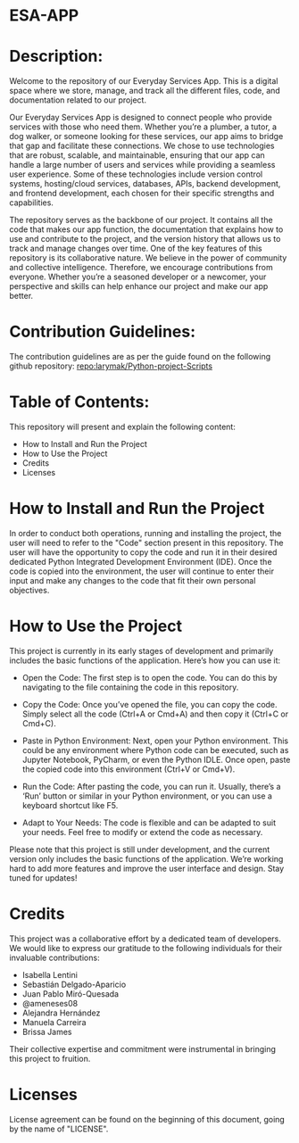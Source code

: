 # ESA-APP
# **Description:**
Welcome to the repository of our Everyday Services App. This is a digital space where we store, manage, and track all the different files, code, and documentation related to our project. 

Our Everyday Services App is designed to connect people who provide services with those who need them. Whether you’re a plumber, a tutor, a dog walker, or someone looking for these services, our app aims to bridge that gap and facilitate these connections. We chose to use technologies that are robust, scalable, and maintainable, ensuring that our app can handle a large number of users and services while providing a seamless user experience. Some of these technologies include version control systems, hosting/cloud services, databases, APIs, backend development, and frontend development, each chosen for their specific strengths and capabilities.


The repository serves as the backbone of our project. It contains all the code that makes our app function, the documentation that explains how to use and contribute to the project, and the version history that allows us to track and manage changes over time. One of the key features of this repository is its collaborative nature. We believe in the power of community and collective intelligence. Therefore, we encourage contributions from everyone. Whether you’re a seasoned developer or a newcomer, your perspective and skills can help enhance our project and make our app better.



# Contribution Guidelines:
The contribution guidelines are as per the guide found on the following github repository: [repo:larymak/Python-project-Scripts]([url](https://github.com/larymak/Python-project-Scripts)https://github.com/larymak/Python-project-Scripts)



# Table of Contents:
This repository will present and explain the following content:
- How to Install and Run the Project
- How to Use the Project
- Credits
- Licenses

# How to Install and Run the Project

In order to conduct both operations, running and installing the project, the user will need to refer to the "Code" section present in this repository. The user will have the opportunity to copy the code and run it in their desired dedicated Python Integrated Development Environment (IDE). Once the code is copied into the environment, the user will continue to enter their input and make any changes to the code that fit their own personal objectives.

# How to Use the Project
This project is currently in its early stages of development and primarily includes the basic functions of the application. Here’s how you can use it:

- Open the Code: The first step is to open the code. You can do this by navigating to the file containing the code in this repository.

- Copy the Code: Once you’ve opened the file, you can copy the code. Simply select all the code (Ctrl+A or Cmd+A) and then copy it (Ctrl+C or Cmd+C).

- Paste in Python Environment: Next, open your Python environment. This could be any environment where Python code can be executed, such as Jupyter Notebook, PyCharm, or even the Python IDLE. Once open, paste the copied code into this environment (Ctrl+V or Cmd+V).

- Run the Code: After pasting the code, you can run it. Usually, there’s a ‘Run’ button or similar in your Python environment, or you can use a keyboard shortcut like F5.

- Adapt to Your Needs: The code is flexible and can be adapted to suit your needs. Feel free to modify or extend the code as necessary.

Please note that this project is still under development, and the current version only includes the basic functions of the application. We’re working hard to add more features and improve the user interface and design. Stay tuned for updates!


# Credits
This project was a collaborative effort by a dedicated team of developers. We would like to express our gratitude to the following individuals for their invaluable contributions:

- Isabella Lentini
- Sebastián Delgado-Aparicio
- Juan Pablo Miró-Quesada
- @ameneses08
- Alejandra Hernández
- Manuela Carreira
- Brissa James

Their collective expertise and commitment were instrumental in bringing this project to fruition.

# Licenses
License agreement can be found on the beginning of this document, going by the name of "LICENSE".

